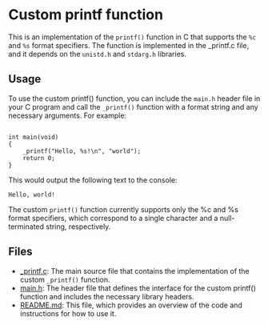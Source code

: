 # Custom printf function

This is an implementation of the `printf()` function in C that supports the `%c` and `%s` format specifiers. The function is implemented in the _printf.c file, and it depends on the `unistd.h` and `stdarg.h` libraries.

## Usage

To use the custom printf() function, you can include the `main.h` header file in your C program and call the `_printf()` function with a format string and any necessary arguments. For example:

```#include "main.h"

int main(void)
{
    _printf("Hello, %s!\n", "world");
    return 0;
}
```

This would output the following text to the console:

```
Hello, world!
```

The custom `printf()` function currently supports only the %c and %s format specifiers, which correspond to a single character and a null-terminated string, respectively.

## Files

- [\_printf.c](./_printf.c): The main source file that contains the implementation of the custom `_printf()` function.
- [main.h](./main.c): The header file that defines the interface for the custom printf() function and includes the necessary library headers.
- [README.md](./README.md): This file, which provides an overview of the code and instructions for how to use it.

